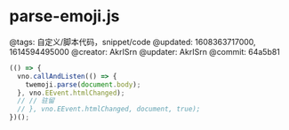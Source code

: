# parse-emoji.js

@tags: 自定义/脚本代码，snippet/code
@updated: 1608363717000, 1614594495000
@creator: AkrISrn
@updater: AkrISrn
@commit: 64a5b81

```js
(() => {
  vno.callAndListen(() => {
    twemoji.parse(document.body);
  }, vno.EEvent.htmlChanged);
  // // 驻留
  // }, vno.EEvent.htmlChanged, document, true);
})();
```
